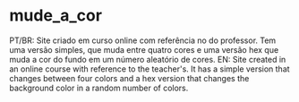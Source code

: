 # mude_a_cor
PT/BR: Site criado em curso online com referência no do professor. Tem uma versão simples, que muda entre quatro cores e uma versão hex que muda a cor do fundo em um número aleatório de cores.
EN: Site created in an online course with reference to the teacher's. It has a simple version that changes between four colors and a hex version that changes the background color in a random number of colors.
